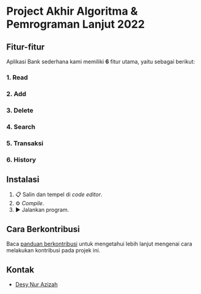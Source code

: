 # Project Akhir Algoritma & Pemrograman Lanjut 2022

## Fitur-fitur
Aplikasi Bank sederhana kami memiliki **6** fitur utama, yaitu sebagai berikut:
### 1. Read

### 2. Add

### 3. Delete

### 4. Search

### 5. Transaksi

### 6. History

## Instalasi

1. 📋 Salin dan tempel di _code editor_.
2. ⚙ _Compile_.
3. ▶ Jalankan program.

## Cara Berkontribusi

Baca [panduan berkontribusi](CONTRIBUTING.md) untuk mengetahui lebih lanjut mengenai cara melakukan kontribusi pada projek ini.

## Kontak

- [Desy Nur Azizah](mailto:123210083@gmail.com)
